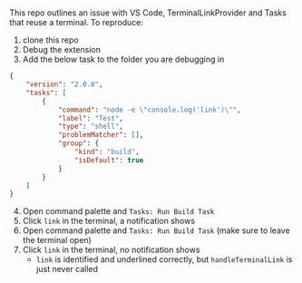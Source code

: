 # 

This repo outlines an issue with VS Code, TerminalLinkProvider and Tasks that reuse a terminal. To reproduce:

1. clone this repo
2. Debug the extension
3. Add the below task to the folder you are debugging in
```json
{
	"version": "2.0.0",
	"tasks": [
		{
			"command": "node -e \"console.log('link')\"",
			"label": "Test",
			"type": "shell",
			"problemMatcher": [],
			"group": {
				"kind": "build",
				"isDefault": true
			}
		}
	]
}
```
4. Open command palette and `Tasks: Run Build Task`
5. Click `link` in the terminal, a notification shows
6. Open command palette and `Tasks: Run Build Task` (make sure to leave the terminal open)
7. Click `link` in the terminal, no notification shows
   * `link` is identified and underlined correctly, but `handleTerminalLink` is just never called

